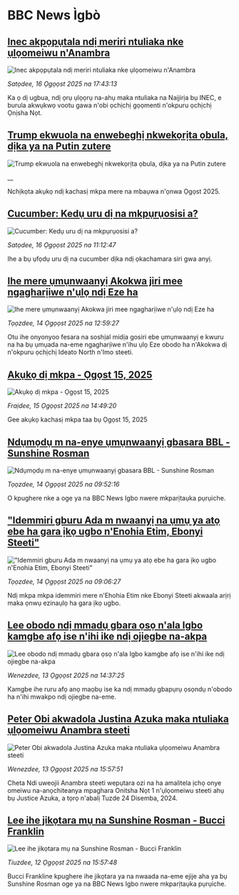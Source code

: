 # BBC News Ìgbò## [Inec akpọpụtala ndị meriri ntuliaka nke ụlọomeiwu n'Anambra ](https://www.bbc.com/igbo/articles/czd0grl37r9o?at_medium=RSS&at_campaign=rss?at_campaign=githubrss)![Inec akpọpụtala ndị meriri ntuliaka nke ụlọomeiwu n'Anambra ](https://ichef.bbci.co.uk/ace/ws/240/cpsprodpb/2cca/live/e1117b30-7af9-11f0-a34f-318be3fb0481.jpg)_Satọdee, 16 Ọgọọst 2025 na 17:43:13_Ka ọ dị ugbua, ndị ọrụ ụlọọrụ na-ahụ maka ntuliaka na Naịjirịa bụ INEC, e burula akwụkwọ vootu gawa n'obi ọchịchị gọọmenti n'okpuru ọchịchị Ọnịsha Nọt.## [Trump ekwuola na enwebeghị nkwekọrịta ọbula, dịka ya na Putin zutere](https://www.bbc.co.uk/igbo/live/c207w29dn0gt?at_medium=RSS&at_campaign=rss?at_campaign=githubrss)![Trump ekwuola na enwebeghị nkwekọrịta ọbula, dịka ya na Putin zutere](https://ichef.bbci.co.uk/ace/standard/240/cpsprodpb/fc56/live/0cd00930-7a78-11f0-a34f-318be3fb0481.png)__Nchịkọta akụkọ ndị kachasị mkpa mere na mbaụwa n'ọnwa Ọgọst 2025.## [Cucumber: Kedụ uru dị na mkpụrụosisi a?](https://www.bbc.com/igbo/articles/c2djzgeedz0o?at_medium=RSS&at_campaign=rss?at_campaign=githubrss)![Cucumber: Kedụ uru dị na mkpụrụosisi a?](https://ichef.bbci.co.uk/ace/ws/240/cpsprodpb/5183/live/dbc34100-79ea-11f0-83cc-c5da98c419b8.jpg)_Satọdee, 16 Ọgọọst 2025 na 11:12:47_Ihe a bụ ụfọdụ uru dị na cucumber dịka ndị ọkachamara siri gwa anyị.## [Ihe mere ụmụnwaanyị Akokwa jiri mee ngagharịiwe n'ụlọ ndị Eze ha](https://www.bbc.com/igbo/articles/cx23l3073vno?at_medium=RSS&at_campaign=rss?at_campaign=githubrss)![Ihe mere ụmụnwaanyị Akokwa jiri mee ngagharịiwe n'ụlọ ndị Eze ha](https://ichef.bbci.co.uk/ace/ws/240/cpsprodpb/4a75/live/5615e4a0-7908-11f0-a975-cb151ca452f4.png)_Tọọzdee, 14 Ọgọọst 2025 na 12:59:27_Otu ihe onyonyoo fesara na soshịal midịa gosiri ebe ụmụnwaanyị e kwuru na ha bụ ụmụada na-eme ngagharịiwe n'ihu ụlọ Eze obodo ha n'Akokwa dị n'okpuru ọchịchị Ideato North n'Imo steeti.## [Akụkọ dị mkpa - Ọgọst 15, 2025](https://www.bbc.com/igbo/articles/c5yk0k4y23qo?at_medium=RSS&at_campaign=rss?at_campaign=githubrss)![Akụkọ dị mkpa - Ọgọst 15, 2025](https://ichef.bbci.co.uk/ace/ws/240/cpsprodpb/f1a0/live/52df1610-60be-11f0-a40e-a1af2950b220.jpg)_Fraịdee, 15 Ọgọọst 2025 na 14:49:20_Gee akụkọ kachasị mkpa taa bụ Ọgọst 15, 2025## [Ndụmọdụ m na-enye ụmụnwaanyị gbasara BBL - Sunshine Rosman](https://www.bbc.com/igbo/articles/cy7ypxlyyrpo?at_medium=RSS&at_campaign=rss?at_campaign=githubrss)![Ndụmọdụ m na-enye ụmụnwaanyị gbasara BBL - Sunshine Rosman](https://ichef.bbci.co.uk/ace/ws/240/cpsprodpb/1fe7/live/f1ebed70-7782-11f0-b44c-fbe534d1a141.png)_Tọọzdee, 14 Ọgọọst 2025 na 09:52:16_O kpughere nke a oge ya na BBC News Igbo nwere mkparịtaụka pụrụiche.## ["Idemmiri gburu Ada m nwaanyị na ụmụ ya atọ ebe ha gara ịkọ ugbo n'Enohia Etim, Ebonyi Steeti"](https://www.bbc.com/igbo/articles/cpqv5n2nxl4o?at_medium=RSS&at_campaign=rss?at_campaign=githubrss)!["Idemmiri gburu Ada m nwaanyị na ụmụ ya atọ ebe ha gara ịkọ ugbo n'Enohia Etim, Ebonyi Steeti"](https://ichef.bbci.co.uk/ace/ws/240/cpsprodpb/c7f6/live/48155ea0-77a3-11f0-8071-1788c7e8ae0e.jpg)_Tọọzdee, 14 Ọgọọst 2025 na 09:06:27_Ndị mkpa mkpa idemmiri mere n'Ehohia Etim nke Ebonyi Steeti akwaala arịrị maka ọnwụ ezinaụlọ ha gara ịkọ ugbo.## [Lee obodo ndị mmadụ gbara ọsọ n'ala Igbo kamgbe afọ ise n'ihi ike ndị ojiegbe na-akpa](https://www.bbc.com/igbo/articles/czxp0egq1l0o?at_medium=RSS&at_campaign=rss?at_campaign=githubrss)![Lee obodo ndị mmadụ gbara ọsọ n'ala Igbo kamgbe afọ ise n'ihi ike ndị ojiegbe na-akpa](https://ichef.bbci.co.uk/ace/ws/240/cpsprodpb/0734/live/7f6f7b00-784e-11f0-a975-cb151ca452f4.jpg)_Wenezdee, 13 Ọgọọst 2025 na 14:37:25_Kamgbe ihe ruru afọ anọ maọbụ ise ka ndị mmadụ gbapụrụ ọsọndụ n'obodo ha n'ihi mwakpo ndị ojiegbe na-eme.## [Peter Obi akwadola Justina Azuka maka ntuliaka ụlọomeiwu Anambra steeti](https://www.bbc.com/igbo/articles/clyjxn5qdg3o?at_medium=RSS&at_campaign=rss?at_campaign=githubrss)![Peter Obi akwadola Justina Azuka maka ntuliaka ụlọomeiwu Anambra steeti](https://ichef.bbci.co.uk/ace/ws/240/cpsprodpb/76a5/live/9b417240-785b-11f0-8071-1788c7e8ae0e.jpg)_Wenezdee, 13 Ọgọọst 2025 na 15:57:51_Cheta Ndi uweojii Anambra steeti wepụtara ozi na ha amalitela ịchọ onye omeiwu na-anọchiteanya mpaghara Onitsha Nọt 1 n'ụlọomeiwu steeti ahụ bụ Justice Azuka, a tọrọ n'abalị Tuzde 24 Disemba, 2024.## [Lee ihe jikọtara mụ na Sunshine Rosman - Bucci Franklin](https://www.bbc.com/igbo/articles/c07pgrz93e8o?at_medium=RSS&at_campaign=rss?at_campaign=githubrss)![Lee ihe jikọtara mụ na Sunshine Rosman - Bucci Franklin](https://ichef.bbci.co.uk/ace/ws/240/cpsprodpb/d1ce/live/c6300bf0-76ae-11f0-a975-cb151ca452f4.png)_Tiuzdee, 12 Ọgọọst 2025 na 15:57:48_Bucci Frankline kpughere ihe jikọtara ya na nwaada na-eme ejije aha ya bụ Sunshine Rosman oge ya na BBC News Igbo nwere mkparịtaụka pụrụiche.